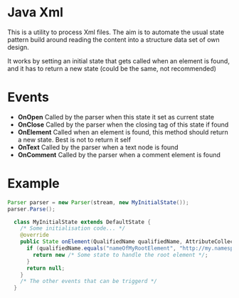# Java Xml
This is a utility to process Xml files. The aim is to automate the usual state pattern build around reading the content into a structure data set of own design.

It works by setting an initial state that gets called when an element is found, and it has to return a new state (could be the same, not recommended)

# Events
- **OnOpen** Called by the parser when this state it set as current state
- **OnClose** Called by the parser when the closing tag of this state if found
- **OnElement** Called when an element is found, this method should return a new state. Best is not to return it self
- **OnText** Called by the parser when a text node is found
- **OnComment** Called by the parser when a comment element is found

# Example
```java
Parser parser = new Parser(stream, new MyInitialState());
parser.Parse();
```

```java
  class MyInitialState extends DefaultState {
    /* Some initialisation code... */
    @override
    public State onElement(QualifiedName qualifiedName, AttributeCollection attributes) {
      if (qualifiedName.equals("nameOfMyRootElement", "http://my.namespace.uri")) {
        return new /* Some state to handle the root element */;
      }
      return null;
    }
    /* The other events that can be triggerd */
  }
```